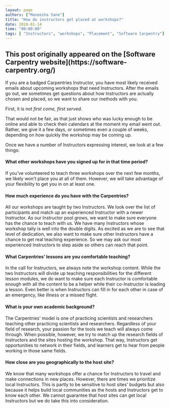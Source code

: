 ```yaml
---
layout: page
authors: ["Maneesha Sane"]
title: "How do instructors get placed at workshops?"
date: 2018-01-14
time: "00:00:00"
tags: [ "Instructors", "workshops", "Placement", "Software Carpentry"]
---
```


<h2>This post originally appeared on the [Software Carpentry website](https://software-carpentry.org/)</h2>

If you are a badged Carpentries Instructor, you have most likely received emails about upcoming workshops that need Instructors.
After the emails go out, we sometimes get questions about how Instructors are actually chosen and placed, so we want to share our methods with you.

First, it is not *first come, first served*.

That would not be fair, as that just shows who was lucky enough to be online and able to check their calendars at the moment my email went out.
Rather, we give it a few days, or sometimes even a couple of weeks, depending on how quickly the workshop may be coming up.

Once we have a number of Instructors expressing interest, we look at a few things:

#### What other workshops have you signed up for in that time period?

If you've volunteered to teach three workshops over the next few months, we likely won't place you at all of them.
However, we will take advantage of your flexibility to get you in on at least one.

#### How much experience do you have with the Carpentries?

All our workshops are taught by two Instructors. We look over the list of participants and match up an experienced Instructor with 
a newer Instructor.  As our Instructor pool grows, we want to make sure everyone has the chance to teach with us. We have many 
Instructors whose workshop tally is well into the double digits. As excited as we are to see that level of dedication, 
we also want to make sure other Instructors have a chance to get real teaching experience. So we may ask our most experienced 
Instructors to step aside so others can reach that point.

#### What Carpentries' lessons are you comfortable teaching?

In the call for Instructors, we always note the workshop content. While the two Instructors will divide up teaching responsibilities for the different lesson modules, we do want to make sure each Instructor is comfortable enough with all the content to be a helper while their co-Instructor is leading a lesson. Even better is when Instructors can fill in for each other in case of an emergency, like illness or a missed flight.

#### What is your own academic background?  

The Carpentries' model is one of practicing scientists and researchers teaching other practicing scientists and researchers. 
Regardless of your field of research, your passion for the tools we teach will always come through. When possible, however, 
we try to match up the research fields of Instructors and the sites hosting the workshop. That way, Instructors get opportunities to network in their fields, and learners get to hear from people working in those same fields.

#### How close are you geographically to the host site?

We know that many workshops offer a chance for Instructors to travel and make connections in new places. However, there are times we prioritize local Instructors. This is partly to be sensitive to host sites' budgets but also because it helps build local communities as the hosts and Instructors get to know each other. We cannot guarantee that host sites can get local Instructors but we do take this into consideration.
